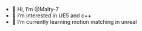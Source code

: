 - 👋 Hi, I’m @Malty-7
- 👀 I’m interested in UE5 and c++
- 🌱 I’m currently learning motion matching in unreal
